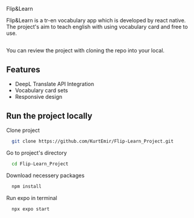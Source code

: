 
Flip&Learn 

Flip&Learn is a tr-en vocabulary app which is developed by react native. The project's aim to teach english with using vocabulary card and free to use.


## 

You can review the project with cloning the repo into your local.
  
## Features

- DeepL Translate API Integration
- Vocabulary card sets
- Responsive design

  
## Run the project locally

Clone project
```bash
  git clone https://github.com/KurtEmir/Flip-Learn_Project.git
```

Go to project's directory
```bash
  cd Flip-Learn_Project
```

Download necessery packages
```bash
  npm install
```

Run expo in terminal

```bash
  npx expo start
```

  

